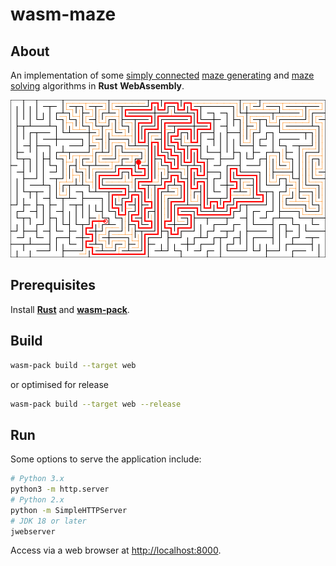 # wasm-maze

## About

An implementation of some [simply connected](https://en.wikipedia.org/wiki/Simply_connected_space) [maze generating](https://en.wikipedia.org/wiki/Maze_generation_algorithm) and [maze solving](https://en.wikipedia.org/wiki/Maze-solving_algorithm) algorithms in **Rust** **WebAssembly**.

![Image of solved maze](./images/output.png)

## Prerequisites

Install [**Rust**](https://www.rust-lang.org/) and [**wasm-pack**](https://github.com/rustwasm/wasm-pack).

## Build

```bash
wasm-pack build --target web
```
or optimised for release
```bash
wasm-pack build --target web --release
```

## Run

Some options to serve the application include:
```bash
# Python 3.x
python3 -m http.server
# Python 2.x
python -m SimpleHTTPServer
# JDK 18 or later
jwebserver
```

Access via a web browser at [http://localhost:8000](http://localhost:8000).
